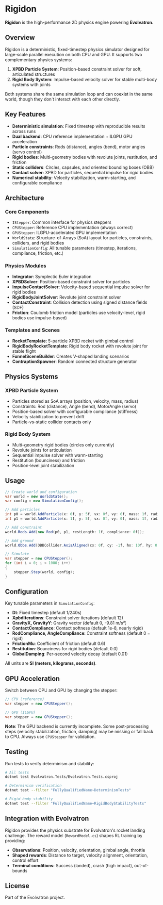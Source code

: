 # Rigidon

**Rigidon** is the high-performance 2D physics engine powering **Evolvatron**.

## Overview

Rigidon is a deterministic, fixed-timestep physics simulator designed for large-scale parallel execution on both CPU and GPU. It supports two complementary physics systems:

1. **XPBD Particle System**: Position-based constraint solver for soft, articulated structures
2. **Rigid Body System**: Impulse-based velocity solver for stable multi-body systems with joints

Both systems share the same simulation loop and can coexist in the same world, though they don't interact with each other directly.

## Key Features

- **Deterministic simulation**: Fixed timestep with reproducible results across runs
- **Dual backend**: CPU reference implementation + ILGPU GPU acceleration
- **Particle constraints**: Rods (distance), angles (bend), motor angles (servo control)
- **Rigid bodies**: Multi-geometry bodies with revolute joints, restitution, and friction
- **Static colliders**: Circles, capsules, and oriented bounding boxes (OBB)
- **Contact solver**: XPBD for particles, sequential impulse for rigid bodies
- **Numerical stability**: Velocity stabilization, warm-starting, and configurable compliance

## Architecture

### Core Components

- `IStepper`: Common interface for physics steppers
- `CPUStepper`: Reference CPU implementation (always correct)
- `GPUStepper`: ILGPU-accelerated GPU implementation
- `WorldState`: Structure-of-Arrays (SoA) layout for particles, constraints, colliders, and rigid bodies
- `SimulationConfig`: All tunable parameters (timestep, iterations, compliance, friction, etc.)

### Physics Modules

- **Integrator**: Symplectic Euler integration
- **XPBDSolver**: Position-based constraint solver for particles
- **ImpulseContactSolver**: Velocity-based sequential impulse solver for rigid bodies
- **RigidBodyJointSolver**: Revolute joint constraint solver
- **ContactConstraint**: Collision detection using signed distance fields (SDF)
- **Friction**: Coulomb friction model (particles use velocity-level, rigid bodies use impulse-based)

### Templates and Scenes

- **RocketTemplate**: 5-particle XPBD rocket with gimbal control
- **RigidBodyRocketTemplate**: Rigid body rocket with revolute joint for stable flight
- **FunnelSceneBuilder**: Creates V-shaped landing scenarios
- **ContraptionSpawner**: Random connected structure generator

## Physics Systems

### XPBD Particle System

- Particles stored as SoA arrays (position, velocity, mass, radius)
- Constraints: Rod (distance), Angle (bend), MotorAngle (servo)
- Position-based solver with configurable compliance (stiffness)
- Velocity stabilization to prevent drift
- Particle-vs-static collider contacts only

### Rigid Body System

- Multi-geometry rigid bodies (circles only currently)
- Revolute joints for articulation
- Sequential impulse solver with warm-starting
- Restitution (bounciness) and friction
- Position-level joint stabilization

## Usage

```csharp
// Create world and configuration
var world = new WorldState();
var config = new SimulationConfig();

// Add particles
int p0 = world.AddParticle(x: 0f, y: 5f, vx: 0f, vy: 0f, mass: 1f, radius: 0.1f);
int p1 = world.AddParticle(x: 1f, y: 5f, vx: 0f, vy: 0f, mass: 1f, radius: 0.1f);

// Add constraint
world.Rods.Add(new Rod(p0, p1, restLength: 1f, compliance: 0f));

// Add ground
world.Obbs.Add(OBBCollider.AxisAligned(cx: 0f, cy: -1f, hx: 10f, hy: 0.5f));

// Simulate
var stepper = new CPUStepper();
for (int i = 0; i < 1000; i++)
{
    stepper.Step(world, config);
}
```

## Configuration

Key tunable parameters in `SimulationConfig`:

- **Dt**: Fixed timestep (default 1/240s)
- **XpbdIterations**: Constraint solver iterations (default 12)
- **GravityX, GravityY**: Gravity vector (default 0, -9.81 m/s²)
- **ContactCompliance**: Contact softness (default 1e-8, nearly rigid)
- **RodCompliance, AngleCompliance**: Constraint softness (default 0 = rigid)
- **FrictionMu**: Coefficient of friction (default 0.6)
- **Restitution**: Bounciness for rigid bodies (default 0.0)
- **GlobalDamping**: Per-second velocity decay (default 0.01)

All units are **SI (meters, kilograms, seconds)**.

## GPU Acceleration

Switch between CPU and GPU by changing the stepper:

```csharp
// CPU (reference)
var stepper = new CPUStepper();

// GPU (ILGPU)
var stepper = new GPUStepper();
```

**Note**: The GPU backend is currently incomplete. Some post-processing steps (velocity stabilization, friction, damping) may be missing or fall back to CPU. Always use `CPUStepper` for validation.

## Testing

Run tests to verify determinism and stability:

```bash
# All tests
dotnet test Evolvatron.Tests/Evolvatron.Tests.csproj

# Determinism verification
dotnet test --filter "FullyQualifiedName~DeterminismTests"

# Rigid body stability
dotnet test --filter "FullyQualifiedName~RigidBodyStabilityTests"
```

## Integration with Evolvatron

Rigidon provides the physics substrate for Evolvatron's rocket landing challenge. The reward model (`RewardModel.cs`) shapes RL training by providing:

- **Observations**: Position, velocity, orientation, gimbal angle, throttle
- **Shaped rewards**: Distance to target, velocity alignment, orientation, control effort
- **Terminal conditions**: Success (landed), crash (high impact), out-of-bounds

## License

Part of the Evolvatron project.
